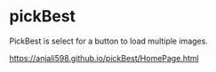 # pickBest

PickBest is select for a button to load multiple images.

https://anjali598.github.io/pickBest/HomePage.html
